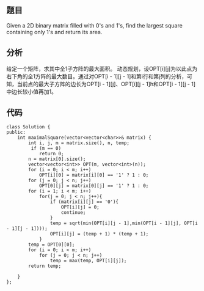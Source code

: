 ## 题目

Given a 2D binary matrix filled with 0's and 1's, find the largest square containing only 1's and return its area.

## 分析

给定一个矩阵，求其中全1子方阵的最大面积。
动态规划，设OPT[i][j]为以此点为右下角的全1方阵的最大数目。通过对OPT[i - 1][j - 1]和第i行和第j列的分析，可知，当前点的最大子方阵的边长为OPT[i - 1][j]、OPT[i][j - 1]h和OPT[i - 1][j - 1]中边长较小值再加1。

## 代码

```
class Solution {
public:
    int maximalSquare(vector<vector<char>>& matrix) {
        int i, j, m = matrix.size(), n, temp;
         if (m == 0)
            return 0;
        n = matrix[0].size();
        vector<vector<int>> OPT(m, vector<int>(n));
        for (i = 0; i < m; i++)
            OPT[i][0] = matrix[i][0] == '1' ? 1 : 0;
        for (j = 0; j < n; j++)
            OPT[0][j] = matrix[0][j] == '1' ? 1 : 0;
        for (i = 1; i < m; i++)
            for(j = 0; j < n; j++){
                if (matrix[i][j] == '0'){
                    OPT[i][j] = 0;
                    continue;
                }
                temp = sqrt(min(OPT[i][j - 1],min(OPT[i - 1][j], OPT[i - 1][j - 1])));
                OPT[i][j] = (temp + 1) * (temp + 1);
            }
        temp = OPT[0][0];
        for (i = 0; i < m; i++)
            for (j = 0; j < n; j++)
                temp = max(temp, OPT[i][j]);
        return temp;
        
    }
};
```
